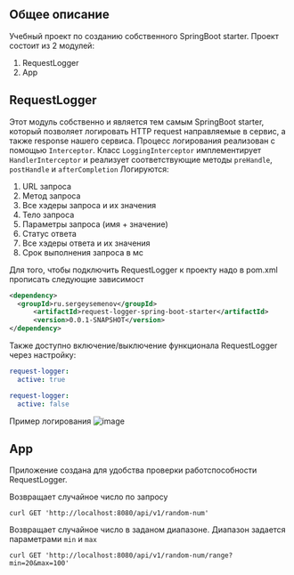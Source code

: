## Общее описание
Учебный проект по созданию собственного SpringBoot starter.
Проект состоит из 2 модулей:
1. RequestLogger
2. App

## RequestLogger
Этот модуль собственно и является тем самым  SpringBoot starter, который позволяет логировать HTTP request направляемые в сервис, а также response нашего сервиса.
Процесс логирования реализован с помощью `Interceptor`. Класс `LoggingInterceptor` имплементирует `HandlerInterceptor` и реализует соответствующие методы `preHandle`, `postHandle` и `afterCompletion`
Логируются:
1. URL запроса
2. Метод запроса
3. Все хэдеры запроса и их значения
4. Тело запроса
5. Параметры запроса (имя + значение)
6. Статус ответа
7. Все хэдеры ответа и их значения
8. Срок выполнения запроса в мс

Для того, чтобы подключить RequestLogger к проекту надо в pom.xml прописать следующие зависимост
```xml
<dependency>
  <groupId>ru.sergeysemenov</groupId>
      <artifactId>request-logger-spring-boot-starter</artifactId>
      <version>0.0.1-SNAPSHOT</version>
</dependency>
```
Также доступно включение/выключение функционала RequestLogger через настройку:
```yml
request-logger:
  active: true
```
```yml
request-logger:
  active: false
```

Пример логирования
![image](https://github.com/Abrazacs/SpringBootStarterExample/assets/84628800/3b199883-cd16-4aff-af5e-b652d06c5582)

## App
Приложение создана для удобства проверки работспособности RequestLogger.

Возвращает случайное число по запросу
```
curl GET 'http://localhost:8080/api/v1/random-num'
```

Возвращает случайное число в заданом диапазоне. Диапазон задается параметрами `min` и `max`
```
curl GET 'http://localhost:8080/api/v1/random-num/range?min=20&max=100'
```

